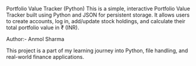  Portfolio Value Tracker (Python)
This is a simple, interactive Portfolio Value Tracker built using Python and JSON for persistent storage. It allows users to create accounts, log in, add/update stock holdings, and calculate their total portfolio value in ₹ (INR).


Author:-
Anmol Sharma

This project is a part of my learning journey into Python, file handling, and real-world finance applications.


